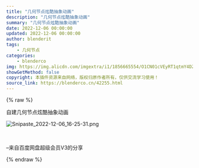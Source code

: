```yaml
---
title: "几何节点炫酷抽象动画"
description: "几何节点炫酷抽象动画"
summary: "几何节点炫酷抽象动画"
date: 2022-12-06 00:00:00
updated: 2022-12-06 00:00:00
author: blenderit
tags: 
    - 几何节点
categories:
    - blenderco
img: https://img.alicdn.com/imgextra/i1/1856665554/O1CN01cVEyRT1qtmY4DZG8R_!!1856665554.png
showGetMethod: false
copyright: 本插件资源来自网络，版权归原作者所有，仅供交流学习使用！
source_link: https://blenderco.cn/42255.html
---
```


{% raw %}
<p>自建几何节点炫酷抽象动画</p><p><img src="https://img.alicdn.com/imgextra/i1/1856665554/O1CN01cVEyRT1qtmY4DZG8R_!!1856665554.png" alt="Snipaste_2022-12-06_16-25-31.png"></p><p> </p><p>–来自百度网盘超级会员V3的分享</p>
<div style="display: none">blenderco</div>
{% endraw %}